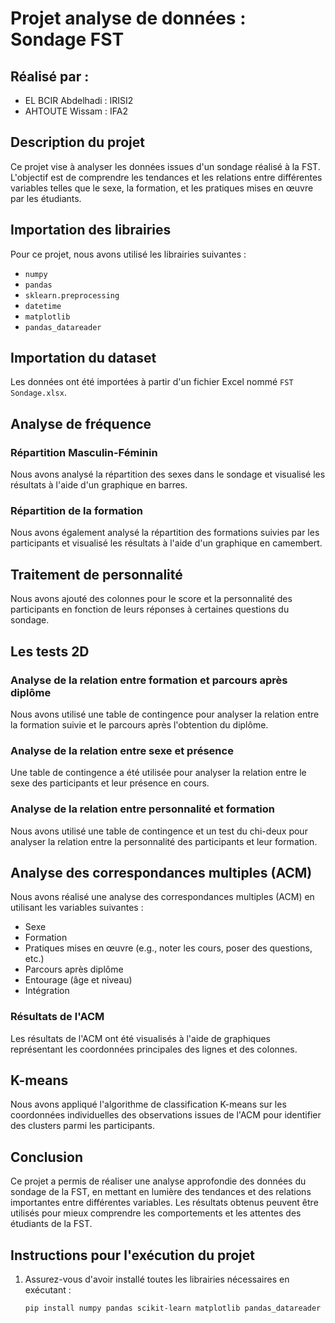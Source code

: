# Projet analyse de données : Sondage FST

## Réalisé par :
- EL BCIR Abdelhadi : IRISI2
- AHTOUTE Wissam : IFA2

## Description du projet

Ce projet vise à analyser les données issues d'un sondage réalisé à la FST. L'objectif est de comprendre les tendances et les relations entre différentes variables telles que le sexe, la formation, et les pratiques mises en œuvre par les étudiants.

## Importation des librairies

Pour ce projet, nous avons utilisé les librairies suivantes :
- `numpy`
- `pandas`
- `sklearn.preprocessing`
- `datetime`
- `matplotlib`
- `pandas_datareader`

## Importation du dataset

Les données ont été importées à partir d'un fichier Excel nommé `FST Sondage.xlsx`. 

## Analyse de fréquence

### Répartition Masculin-Féminin

Nous avons analysé la répartition des sexes dans le sondage et visualisé les résultats à l'aide d'un graphique en barres.

### Répartition de la formation

Nous avons également analysé la répartition des formations suivies par les participants et visualisé les résultats à l'aide d'un graphique en camembert.

## Traitement de personnalité

Nous avons ajouté des colonnes pour le score et la personnalité des participants en fonction de leurs réponses à certaines questions du sondage.

## Les tests 2D

### Analyse de la relation entre formation et parcours après diplôme

Nous avons utilisé une table de contingence pour analyser la relation entre la formation suivie et le parcours après l'obtention du diplôme.

### Analyse de la relation entre sexe et présence

Une table de contingence a été utilisée pour analyser la relation entre le sexe des participants et leur présence en cours.

### Analyse de la relation entre personnalité et formation

Nous avons utilisé une table de contingence et un test du chi-deux pour analyser la relation entre la personnalité des participants et leur formation.

## Analyse des correspondances multiples (ACM)

Nous avons réalisé une analyse des correspondances multiples (ACM) en utilisant les variables suivantes :
- Sexe
- Formation
- Pratiques mises en œuvre (e.g., noter les cours, poser des questions, etc.)
- Parcours après diplôme
- Entourage (âge et niveau)
- Intégration

### Résultats de l'ACM

Les résultats de l'ACM ont été visualisés à l'aide de graphiques représentant les coordonnées principales des lignes et des colonnes.

## K-means

Nous avons appliqué l'algorithme de classification K-means sur les coordonnées individuelles des observations issues de l'ACM pour identifier des clusters parmi les participants.

## Conclusion

Ce projet a permis de réaliser une analyse approfondie des données du sondage de la FST, en mettant en lumière des tendances et des relations importantes entre différentes variables. Les résultats obtenus peuvent être utilisés pour mieux comprendre les comportements et les attentes des étudiants de la FST.

## Instructions pour l'exécution du projet

1. Assurez-vous d'avoir installé toutes les librairies nécessaires en exécutant :
   ```bash
   pip install numpy pandas scikit-learn matplotlib pandas_datareader prince seaborn
